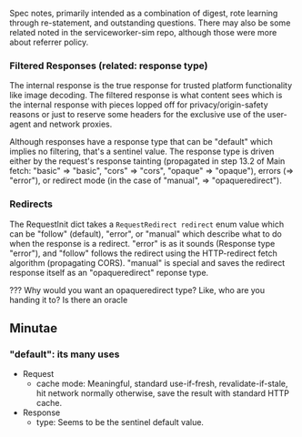 Spec notes, primarily intended as a combination of digest, rote learning through
re-statement, and outstanding questions.  There may also be some related noted
in the serviceworker-sim repo, although those were more about referrer policy.

### Filtered Responses (related: response type) ###

The internal response is the true response for trusted platform functionality
like image decoding.  The filtered response is what content sees which is the
internal response with pieces lopped off for privacy/origin-safety reasons or
just to reserve some headers for the exclusive use of the user-agent and network
proxies.

Although responses have a response type that can be "default" which implies no
filtering, that's a sentinel value.  The response type is driven either by the
request's response tainting (propagated in step 13.2 of Main fetch: "basic" =>
"basic", "cors" => "cors", "opaque" => "opaque"), errors (=> "error"), or
redirect mode (in the case of "manual", => "opaqueredirect").

### Redirects ###

The RequestInit dict takes a `RequestRedirect redirect` enum value which can be
"follow" (default), "error", or "manual" which describe what to do when the
response is a redirect.  "error" is as it sounds (Response type "error"), and
"follow" follows the redirect using the HTTP-redirect fetch algorithm
(propagating CORS).  "manual" is special and saves the redirect response itself
as an "opaqueredirect" reponse type.

??? Why would you want an opaqueredirect type?  Like, who are you handing it to?
Is there an oracle

## Minutae ##

### "default": its many uses ###

* Request
  * cache mode: Meaningful, standard use-if-fresh, revalidate-if-stale, hit
    network normally otherwise, save the result with standard HTTP cache.
* Response
  * type: Seems to be the sentinel default value.

